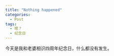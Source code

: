 ```yaml
---
title: "Nothing happened"
categories:
  - Post
tags:
  - 嗯？
  - 纪念日
---
```


今天是我和老婆相识四周年纪念日，什么都没有发生。